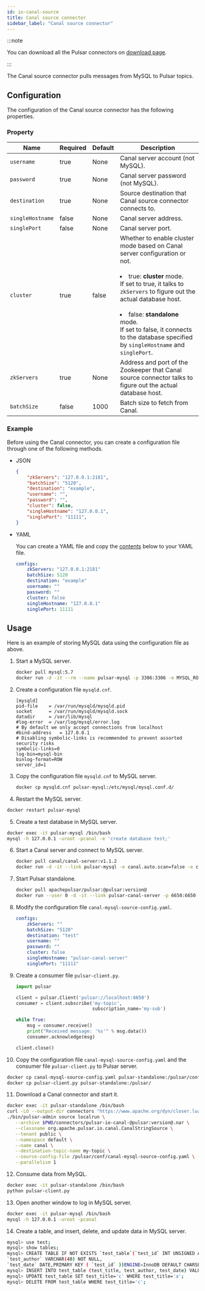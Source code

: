 ```yaml
---
id: io-canal-source
title: Canal source connector
sidebar_label: "Canal source connector"
---
```


:::note

You can download all the Pulsar connectors on [download page](pathname:///download).

:::

The Canal source connector pulls messages from MySQL to Pulsar topics.

## Configuration

The configuration of the Canal source connector has the following properties.

### Property

| Name | Required | Default | Description |
|------|----------|---------|-------------|
| `username` | true | None | Canal server account (not MySQL).|
| `password` | true | None | Canal server password (not MySQL). |
|`destination`|true|None|Source destination that Canal source connector connects to.
| `singleHostname` | false | None | Canal server address.|
| `singlePort` | false | None | Canal server port.|
| `cluster` | true | false | Whether to enable cluster mode based on Canal server configuration or not.<br /><br /><li>true: **cluster** mode.<br />If set to true, it talks to `zkServers` to figure out the actual database host.<br /><br /></li><li>false: **standalone** mode.<br />If set to false, it connects to the database specified by `singleHostname` and `singlePort`. </li>|
| `zkServers` | true | None | Address and port of the Zookeeper that Canal source connector talks to figure out the actual database host.|
| `batchSize` | false | 1000 | Batch size to fetch from Canal. |

### Example

Before using the Canal connector, you can create a configuration file through one of the following methods.

* JSON

  ```json
  {
      "zkServers": "127.0.0.1:2181",
      "batchSize": "5120",
      "destination": "example",
      "username": "",
      "password": "",
      "cluster": false,
      "singleHostname": "127.0.0.1",
      "singlePort": "11111",
  }
  ```

* YAML

  You can create a YAML file and copy the [contents](https://github.com/apache/pulsar/blob/master/pulsar-io/canal/src/main/resources/canal-mysql-source-config.yaml) below to your YAML file.

  ```yaml
  configs:
      zkServers: "127.0.0.1:2181"
      batchSize: 5120
      destination: "example"
      username: ""
      password: ""
      cluster: false
      singleHostname: "127.0.0.1"
      singlePort: 11111
  ```

## Usage

Here is an example of storing MySQL data using the configuration file as above.

1. Start a MySQL server.

   ```bash
   docker pull mysql:5.7
   docker run -d -it --rm --name pulsar-mysql -p 3306:3306 -e MYSQL_ROOT_PASSWORD=canal -e MYSQL_USER=mysqluser -e MYSQL_PASSWORD=mysqlpw mysql:5.7
   ```

2. Create a configuration file `mysqld.cnf`.

   ```properties
   [mysqld]
   pid-file    = /var/run/mysqld/mysqld.pid
   socket      = /var/run/mysqld/mysqld.sock
   datadir     = /var/lib/mysql
   #log-error  = /var/log/mysql/error.log
   # By default we only accept connections from localhost
   #bind-address   = 127.0.0.1
   # Disabling symbolic-links is recommended to prevent assorted security risks
   symbolic-links=0
   log-bin=mysql-bin
   binlog-format=ROW
   server_id=1
   ```

3. Copy the configuration file `mysqld.cnf` to MySQL server.

   ```bash
   docker cp mysqld.cnf pulsar-mysql:/etc/mysql/mysql.conf.d/
   ```

4.  Restart the MySQL server.

   ```bash
   docker restart pulsar-mysql
   ```

5.  Create a test database in MySQL server.

   ```bash
   docker exec -it pulsar-mysql /bin/bash
   mysql -h 127.0.0.1 -uroot -pcanal -e 'create database test;'
   ```

6. Start a Canal server and connect to MySQL server.

   ```bash
   docker pull canal/canal-server:v1.1.2
   docker run -d -it --link pulsar-mysql -e canal.auto.scan=false -e canal.destinations=test -e canal.instance.master.address=pulsar-mysql:3306 -e canal.instance.dbUsername=root -e canal.instance.dbPassword=canal -e canal.instance.connectionCharset=UTF-8 -e canal.instance.tsdb.enable=true -e canal.instance.gtidon=false --name=pulsar-canal-server -p 8000:8000 -p 2222:2222 -p 11111:11111 -p 11112:11112 -m 4096m canal/canal-server:v1.1.2
   ```

7. Start Pulsar standalone.

   ```bash
   docker pull apachepulsar/pulsar:@pulsar:version@
   docker run --user 0 -d -it --link pulsar-canal-server -p 6650:6650 -p 8080:8080 -v $PWD/data:/pulsar/data --name pulsar-standalone apachepulsar/pulsar:@pulsar:version@ bin/pulsar standalone
   ```

8. Modify the configuration file `canal-mysql-source-config.yaml`.

   ```yaml
   configs:
       zkServers: ""
       batchSize: "5120"
       destination: "test"
       username: ""
       password: ""
       cluster: false
       singleHostname: "pulsar-canal-server"
       singlePort: "11111"
   ```

9. Create a consumer file `pulsar-client.py`.

   ```python
   import pulsar

   client = pulsar.Client('pulsar://localhost:6650')
   consumer = client.subscribe('my-topic',
                               subscription_name='my-sub')

   while True:
       msg = consumer.receive()
       print("Received message: '%s'" % msg.data())
       consumer.acknowledge(msg)

   client.close()
   ```

10. Copy the configuration file `canal-mysql-source-config.yaml` and the consumer file  `pulsar-client.py` to Pulsar server.

   ```bash
   docker cp canal-mysql-source-config.yaml pulsar-standalone:/pulsar/conf/
   docker cp pulsar-client.py pulsar-standalone:/pulsar/
   ```

11. Download a Canal connector and start it.

   ```bash
   docker exec -it pulsar-standalone /bin/bash
   curl -LO --output-dir connectors "https://www.apache.org/dyn/closer.lua/pulsar/pulsar-@pulsar:version@/connectors/pulsar-io-canal-@pulsar:version@.nar?action=download"
   ./bin/pulsar-admin source localrun \
      --archive $PWD/connectors/pulsar-io-canal-@pulsar:version@.nar \
      --classname org.apache.pulsar.io.canal.CanalStringSource \
      --tenant public \
      --namespace default \
      --name canal \
      --destination-topic-name my-topic \
      --source-config-file /pulsar/conf/canal-mysql-source-config.yaml \
      --parallelism 1
   ```

12. Consume data from MySQL.

   ```bash
   docker exec -it pulsar-standalone /bin/bash
   python pulsar-client.py
   ```

13. Open another window to log in MySQL server.

   ```bash
   docker exec -it pulsar-mysql /bin/bash
   mysql -h 127.0.0.1 -uroot -pcanal
   ```

14. Create a table, and insert, delete, and update data in MySQL server.

   ```bash
   mysql> use test;
   mysql> show tables;
   mysql> CREATE TABLE IF NOT EXISTS `test_table`(`test_id` INT UNSIGNED AUTO_INCREMENT,`test_title` VARCHAR(100) NOT NULL,
   `test_author` VARCHAR(40) NOT NULL,
   `test_date` DATE,PRIMARY KEY ( `test_id` ))ENGINE=InnoDB DEFAULT CHARSET=utf8;
   mysql> INSERT INTO test_table (test_title, test_author, test_date) VALUES("a", "b", NOW());
   mysql> UPDATE test_table SET test_title='c' WHERE test_title='a';
   mysql> DELETE FROM test_table WHERE test_title='c';
   ```

